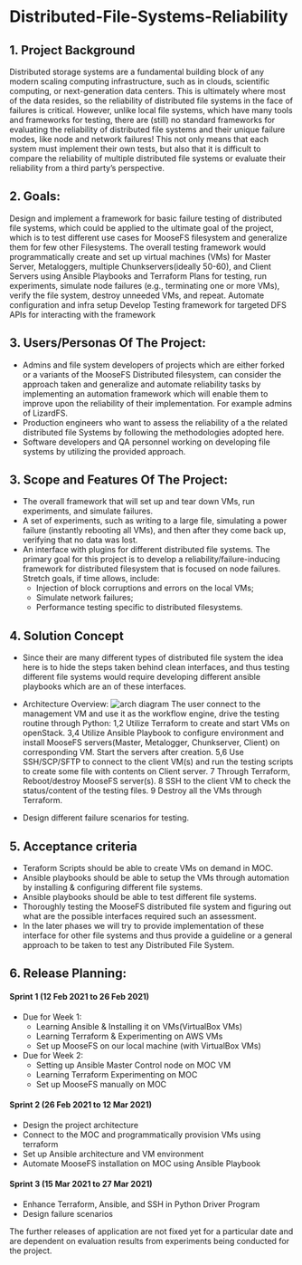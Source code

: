 # Distributed-File-Systems-Reliability

## 1. Project Background
Distributed storage systems are a fundamental building block of any modern scaling computing infrastructure, such 
as in clouds, scientific computing, or next-generation data centers. This is ultimately where most of the data resides, 
so the reliability of distributed file systems in the face of failures is critical. However, unlike local file systems, 
which have many tools and frameworks for testing, there are (still) no standard frameworks for evaluating the reliability 
of distributed file systems and their unique failure modes, like node and network failures! This not only means that each 
system must implement their own tests, but also that it is difficult to compare the reliability of multiple distributed 
file systems or evaluate their reliability from a third party’s perspective.

## 2. Goals: 
Design and implement a framework for basic failure testing of distributed file systems, which could be applied to 
the ultimate goal of the project, which is to test different use cases for MooseFS filesystem and generalize them for few other 
Filesystems. The overall testing framework would programmatically create and set up virtual machines (VMs) for Master 
Server, Metaloggers, multiple Chunkservers(ideally 50-60), and Client Servers using Ansible Playbooks and Terraform Plans 
for testing, run experiments, simulate node failures (e.g., terminating one or more VMs), verify the file system, destroy 
unneeded VMs, and repeat.
Automate configuration and infra setup
Develop Testing framework for targeted DFS
APIs for interacting with the framework

## 3. Users/Personas Of The Project:
- Admins and file system developers of projects which are either forked or a variants of the MooseFS Distributed 
filesystem, can consider the approach taken and generalize and automate reliability tasks by implementing an automation 
framework which will enable them to improve upon the reliability of their implementation. For example admins of LizardFS.
- Production engineers who want to assess the reliability of a the related distributed file Systems by following the
methodologies adopted here.
- Software developers and QA personnel working on developing file systems by utilizing the provided approach.

## 3. Scope and Features Of The Project:
- The overall framework that will set up and tear down VMs, run experiments, and simulate failures.
- A set of experiments, such as writing to a large file, simulating a power failure (instantly rebooting all VMs), and 
then after they come back up, verifying that no data was lost.
- An interface with plugins for different distributed file systems. The primary goal for this project is to develop a 
reliability/failure-inducing framework for distributed filesystem that is focused on node failures. 
Stretch goals, if time allows, include:
    - Injection of block corruptions and errors on the local VMs;
    - Simulate network failures;
    - Performance testing specific to distributed filesystems.

## 4. Solution Concept
- Since their are many different types of distributed file system the idea here is to hide the steps taken behind clean 
interfaces, and thus testing different file systems would require developing different ansible playbooks which are an 
of these interfaces.
- Architecture Overview:
![arch diagram](https://user-images.githubusercontent.com/52186552/112475253-990a2600-8d3e-11eb-8964-f4080c9e27eb.jpg)
    The user connect to the management VM and use it as the workflow engine, drive the testing routine through Python:
    1,2 Utilize Terraform to create and start VMs on openStack.
    3,4 Utilize Ansible Playbook to configure environment and install MooseFS servers(Master, Metalogger, Chunkserver, Client) on corresponding VM. Start the servers after creation.
    5,6 Use SSH/SCP/SFTP to connect to the client VM(s) and run the testing scripts to create some file with contents on Client server.
    7 Through Terraform, Reboot/destroy MooseFS server(s).
    8 SSH to the client VM to check the status/content of the testing files.
    9 Destroy all the VMs through Terraform.

- Design different failure scenarios for testing. 
 
## 5. Acceptance criteria
- Teraform Scripts should be able to create VMs on demand in MOC.
- Ansible playbooks should be able to setup the VMs through automation by installing & configuring different file systems.
- Ansible playbooks should be able to test different file systems.
- Thoroughly testing the MooseFS distributed file system and figuring out what are the possible interfaces required such an assessment.
- In the later phases we will try to provide implementation of these interface for other file systems and thus provide 
a guideline or a general approach to be taken to test any Distributed File System.

## 6. Release Planning:

#### Sprint 1 (12 Feb 2021 to 26 Feb 2021)
- Due for Week 1:
    - Learning Ansible & Installing it on VMs(VirtualBox VMs)
    - Learning Terraform & Experimenting on AWS VMs
    - Set up MooseFS on our local machine (with VirtualBox VMs)
- Due for Week 2:
    - Setting up Ansible Master Control node on MOC VM
    - Learning Terraform Experimenting on MOC
    - Set up MooseFS manually on MOC

#### Sprint 2 (26 Feb 2021 to 12 Mar 2021)
- Design the project architecture
- Connect to the MOC and programmatically provision VMs using terraform
- Set up Ansible architecture and VM environment
- Automate MooseFS installation on MOC using Ansible Playbook

#### Sprint 3 (15 Mar 2021 to 27 Mar 2021)
- Enhance Terraform, Ansible, and SSH in Python Driver Program
- Design failure scenarios

The further releases of application are not fixed yet for a particular date and are dependent on evaluation results 
from experiments being conducted for the project.



